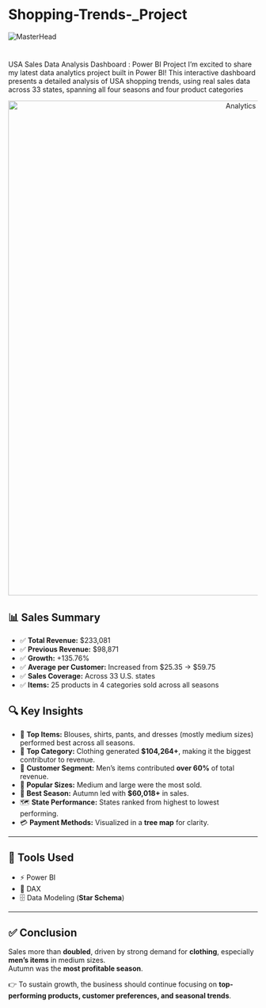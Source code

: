 # Shopping-Trends-_Project

![MasterHead](https://thumbs.gfycat.com/BetterHandmadeGull-size_restricted.gif)
<h1 align="center">
  
 </h3>USA Sales Data Analysis Dashboard : Power BI Project I’m excited to share my latest data analytics project built in Power BI! 
 This interactive dashboard presents a detailed analysis of USA shopping trends, using real sales data across 33 states,
 spanning all four seasons and four product categories</h3>


<p align="center">
  <img alt="Analytics Dashboard" width="1000" src="https://evyom.com/wp-content/uploads/2020/05/analytics-app.gif">
</p>

## 📊 Sales Summary  

- ✅ **Total Revenue:** $233,081  
- ✅ **Previous Revenue:** $98,871  
- ✅ **Growth:** +135.76%  
- ✅ **Average per Customer:** Increased from $25.35 → $59.75  
- ✅ **Sales Coverage:** Across 33 U.S. states  
- ✅ **Items:** 25 products in 4 categories sold across all seasons  

## 🔍 Key Insights  

- 🥇 **Top Items:** Blouses, shirts, pants, and dresses (mostly medium sizes) performed best across all seasons.  
- 📂 **Top Category:** Clothing generated **$104,264+**, making it the biggest contributor to revenue.  
- 👔 **Customer Segment:** Men’s items contributed **over 60%** of total revenue.  
- 📏 **Popular Sizes:** Medium and large were the most sold.  
- 🍂 **Best Season:** Autumn led with **$60,018+** in sales.  
- 🗺 **State Performance:** States ranked from highest to lowest performing.  
- 💳 **Payment Methods:** Visualized in a **tree map** for clarity.  

---

## 📌 Tools Used  

- ⚡ Power BI  
- 🧮 DAX  
- 🗄 Data Modeling (**Star Schema**)  

---

## ✅ Conclusion  

Sales more than **doubled**, driven by strong demand for **clothing**, especially **men’s items** in medium sizes.  
Autumn was the **most profitable season**.  

👉 To sustain growth, the business should continue focusing on **top-performing products, customer preferences, and seasonal trends**.  
